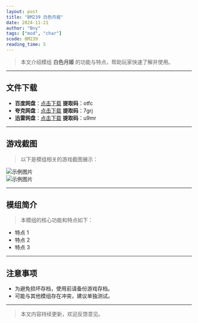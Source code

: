```yaml
---
layout: post
title: "BM239 白色月姬"
date: 2024-11-21
author: "Bny"
tags: ["mod", "char"]
scode: BM239
reading_time: 5
---
```


> 本文介绍模组 **白色月姬** 的功能与特点，帮助玩家快速了解并使用。

---





## 文件下载
- **百度网盘**：[点击下载](https://pan.baidu.com/s/1RSnNuEv-6FwHFpRfBq2cbw?pwd=otfc)  **提取码**：otfc  
- **夸克网盘**：[点击下载](https://pan.quark.cn/s/4b36438d082b?pwd=7grj)  **提取码**：7grj  
- **迅雷网盘**：[点击下载](https://pan.xunlei.com/s/VOCCbl1T-D1NTf_K8ycZu3hEA1?pwd=u9mr)  **提取码**：u9mr  

---

## 游戏截图
> 以下是模组相关的游戏截图展示：

![示例图片](https://example.com/screenshot1.jpg)  
![示例图片](https://example.com/screenshot2.jpg)

---

## 模组简介
> 本模组的核心功能和特点如下：
- 特点 1
- 特点 2
- 特点 3

---

## 注意事项
- 为避免损坏存档，使用前请备份游戏存档。
- 可能与其他模组存在冲突，建议单独测试。

---

> 本文内容持续更新，欢迎反馈意见。
